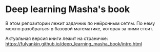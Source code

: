 # Deep learning Masha's book

В этом репозитории лежит задачник по нейронным сетям. По нему можно разобраться в базовой математике, которая за ними стоит.

Актуальная версия книги лежит на страничке: https://fulyankin.github.io/deep_learning_masha_book/intro.html

